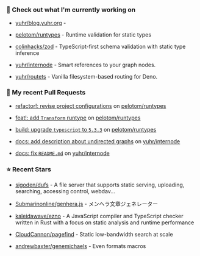 ### 👷 Check out what I'm currently working on



- [yuhr/blog.yuhr.org](https://github.com/yuhr/blog.yuhr.org) - 

- [pelotom/runtypes](https://github.com/pelotom/runtypes) - Runtime validation for static types

- [colinhacks/zod](https://github.com/colinhacks/zod) - TypeScript-first schema validation with static type inference

- [yuhr/internode](https://github.com/yuhr/internode) - Smart references to your graph nodes.

- [yuhr/routets](https://github.com/yuhr/routets) - Vanilla filesystem-based routing for Deno.

### 🔨 My recent Pull Requests



- [refactor!: revise project configurations](https://github.com/pelotom/runtypes/pull/339) on [pelotom/runtypes](https://github.com/pelotom/runtypes)

- [feat!: add `Transform` runtype](https://github.com/pelotom/runtypes/pull/338) on [pelotom/runtypes](https://github.com/pelotom/runtypes)

- [build: upgrade `typescript` to `5.3.3`](https://github.com/pelotom/runtypes/pull/337) on [pelotom/runtypes](https://github.com/pelotom/runtypes)

- [docs: add description about undirected graphs](https://github.com/yuhr/internode/pull/5) on [yuhr/internode](https://github.com/yuhr/internode)

- [docs: fix `README.md`](https://github.com/yuhr/internode/pull/4) on [yuhr/internode](https://github.com/yuhr/internode)

### ⭐ Recent Stars



- [sigoden/dufs](https://github.com/sigoden/dufs) - A file server that supports static serving, uploading, searching, accessing control, webdav...

- [Submarinonline/genhera.js](https://github.com/Submarinonline/genhera.js) - メンヘラ文章ジェネレーター

- [kaleidawave/ezno](https://github.com/kaleidawave/ezno) - A JavaScript compiler and TypeScript checker written in Rust with a focus on static analysis and runtime performance

- [CloudCannon/pagefind](https://github.com/CloudCannon/pagefind) - Static low-bandwidth search at scale

- [andrewbaxter/genemichaels](https://github.com/andrewbaxter/genemichaels) - Even formats macros